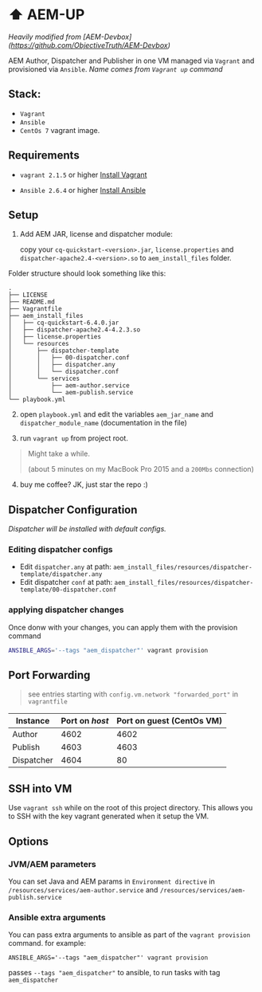 # :arrow_up: AEM-UP

*Heavily modified from [AEM-Devbox] (https://github.com/ObjectiveTruth/AEM-Devbox)*

AEM Author, Dispatcher and Publisher in one VM managed via `Vagrant` and provisioned via `Ansible`. *Name comes from `Vagrant up` command*

## Stack:

  - `Vagrant`
  - `Ansible`
  - `CentOs 7` vagrant image.


## Requirements

* `vagrant 2.1.5` or higher [Install Vagrant](https://www.vagrantup.com/docs/installation/)
  
* `Ansible 2.6.4` or higher  [Install Ansible](http://docs.ansible.com/ansible/intro_installation.html)

## Setup

1. Add AEM JAR, license and dispatcher module:
	
	copy your `cq-quickstart-<version>.jar`, `license.properties` and `dispatcher-apache2.4-<version>.so` to `aem_install_files` folder.

  Folder structure should look something like this:
  
  ```
  .
  ├── LICENSE
  ├── README.md
  ├── Vagrantfile
  ├── aem_install_files
  │   ├── cq-quickstart-6.4.0.jar
  │   ├── dispatcher-apache2.4-4.2.3.so
  │   ├── license.properties
  │   └── resources
  │       ├── dispatcher-template
  │       │   ├── 00-dispatcher.conf
  │       │   ├── dispatcher.any
  │       │   └── dispatcher.conf
  │       └── services
  │           ├── aem-author.service
  │           └── aem-publish.service
  └── playbook.yml
  ```

2. open `playbook.yml` and edit the variables `aem_jar_name` and `dispatcher_module_name` (documentation in the file)

3. run `vagrant up` from project root. 
 > Might take a while. 
 >
 > (about 5 minutes on my MacBook Pro 2015 and a `200Mbs` connection)

4. buy me coffee? JK, just star the repo :)


## Dispatcher Configuration
*Dispatcher will be installed with default configs.*

### Editing dispatcher configs
  - Edit `dispatcher.any` at path:
	`aem_install_files/resources/dispatcher-template/dispatcher.any`
  - Edit dispatcher `conf` at path:
    `aem_install_files/resources/dispatcher-template/00-dispatcher.conf`

### applying dispatcher changes

Once donw with your changes, you can apply them with the provision command

```sh
ANSIBLE_ARGS='--tags "aem_dispatcher"' vagrant provision
```

## Port Forwarding

> see entries starting with `config.vm.network "forwarded_port"` in `vagrantfile`

| Instance   | Port on *host* | Port on guest (CentOs VM) |
|------------|----------------|---------------------------|
| Author     | 4602           | 4602                      |
| Publish    | 4603           | 4603                      |
| Dispatcher | 4604           | 80                        |


## SSH into VM
Use `vagrant ssh` while on the root of this project directory.
This allows you to SSH with the key vagrant generated when it setup the VM.

## Options

### JVM/AEM parameters
  
  You can set Java and AEM params in `Environment directive` in `/resources/services/aem-author.service` and `/resources/services/aem-publish.service`


### Ansible extra arguments
  You can pass extra arguments to ansible as part of the `vagrant provision` command.
  for example: 
  
  ```
  ANSIBLE_ARGS='--tags "aem_dispatcher"' vagrant provision
  ```
  
  passes `--tags "aem_dispatcher"` to ansible, to run tasks with tag `aem_dispatcher`
  
  